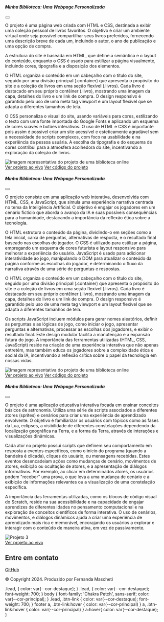 <!-- Modal 1 -->
<div class="modal" id="modal1" tabindex="-1">
    <div class="modal-dialog">
        <div class="modal-content">
            <div class="modal-header">
                <h5 class="modal-title">Minha Biblioteca: Uma Webpage Personalizada</h5>
                <button type="button" class="btn-close" data-bs-dismiss="modal" aria-label="Close"></button>
            </div>
            <div class="modal-body">
                <p>O projeto é uma página web criada com HTML e CSS, destinada a exibir uma coleção pessoal de
                    livros favoritos. O objetivo é criar um ambiente virtual onde seja possível compartilhar
                    seus livros preferidos, fornecendo uma descrição breve de cada um, incluindo o autor, o ano
                    de publicação e uma opção de compra.</p>
                <p>A estrutura do site é baseada em HTML, que define a semântica e o layout do conteúdo,
                    enquanto o CSS é usado para estilizar a página visualmente, incluindo cores, tipografia e a
                    disposição dos elementos.</p>
                <p>O HTML organiza o conteúdo em um cabeçalho com o título do site, seguido por uma divisão
                    principal (.container) que apresenta o propósito do site e a coleção de livros em uma seção
                    flexível (.livros). Cada livro é destacado em seu próprio contêiner (.livro), mostrando uma
                    imagem da capa, detalhes do livro e um link de compra. O design responsivo é garantido pelo
                    uso de uma meta tag viewport e um layout flexível que se adapta a diferentes tamanhos de
                    tela.</p>
                <p>O CSS personaliza o visual do site, usando variáveis para cores, estilizando o texto com uma
                    fonte importada do Google Fonts e aplicando um esquema de cores suaves e botões interativos.
                    O uso de HTML e CSS é importante pois assim é possível criar um site acessível e
                    esteticamente agradável sem a necessidade de scripts complexos, com foco na usabilidade e na
                    experiência da pessoa usuária. A escolha da tipografia e do esquema de cores contribui para
                    a atmosfera acolhedora do site, incentivando a exploração da coleção de livros.</p>
                <img src="img/projeto-1.png" alt="Imagem representativa do projeto de uma biblioteca online">
            </div>
            <div class="modal-`footer`">
                <a href="https://femascheti.github.io/minhas-leituras/">Ver projeto ao vivo</a>
                <a href="https://github.com/femascheti/minhas-leituras">Ver código do projeto</a>
            </div>
        </div>
    </div>
</div>
<!-- Modal 2 -->
<div class="modal" id="modal2" tabindex="-1">
    <div class="modal-dialog">
        <div class="modal-content">
            <div class="modal-header">
                <h5 class="modal-title">Minha Biblioteca: Uma Webpage Personalizada</h5>
                <button type="button" class="btn-close" data-bs-dismiss="modal" aria-label="Close"></button>
            </div>
            <div class="modal-body">
                <p>O projeto consiste em uma aplicação web interativa, desenvolvida com HTML, CSS, e JavaScript, que
                    simula uma experiência narrativa centrada no tema da Inteligência Artificial. O objetivo é
                    engajar os jogadores em um cenário fictício que aborda o avanço da IA e suas possíveis
                    consequências para a humanidade, destacando a importância da reflexão ética sobre a tecnologia.
                </p>
                <p>O HTML estrutura o conteúdo da página, dividindo-o em seções como a tela inicial, caixa de
                    perguntas, alternativas de resposta, e o resultado final baseado nas escolhas do jogador. O CSS
                    é utilizado para estilizar a página, empregando um esquema de cores futurista e layout
                    responsivo para melhorar a experiência do usuário. JavaScript é usado para adicionar
                    interatividade ao jogo, manipulando o DOM para atualizar o conteúdo da página conforme as
                    escolhas do jogador, e determinando o fluxo da narrativa através de uma série de perguntas e
                    respostas.</p>
                <p>O HTML organiza o conteúdo em um cabeçalho com o título do site, seguido por uma divisão
                    principal (.container) que apresenta o propósito do site e a coleção de livros em uma seção
                    flexível (.livros). Cada livro é destacado em seu próprio contêiner (.livro), mostrando uma
                    imagem da capa, detalhes do livro e um link de compra. O design responsivo é garantido pelo
                    uso de uma meta tag viewport e um layout flexível que se adapta a diferentes tamanhos de
                    tela.</p>
                <p>Os scripts JavaScript incluem módulos para gerar nomes aleatórios, definir as perguntas e as
                    lógicas de jogo, como iniciar o jogo, apresentar perguntas e alternativas, processar as escolhas
                    dos jogadores, e exibir o resultado final. Este design modular facilita a manutenção e a
                    expansão futura do jogo. A importância das ferramentas utilizadas (HTML, CSS, JavaScript) reside
                    na criação de uma experiência interativa que não apenas entretém, mas também educa os jogadores
                    sobre a complexidade ética e social da IA, incentivando a reflexão crítica sobre o papel da
                    tecnologia em nossas vidas.
                </p>
                <img src="img/projeto-2.png" class="img-fluid w-100"
                         alt="Imagem representativa do projeto de uma biblioteca online">
            </div>
            <div class="modal-`footer`">
                <a href="https://femascheti.github.io/tecnicas-computacionais-refletindo-sobre-ia/">Ver projeto ao
                    vivo</a>
                <a href="https://github.com/femascheti/tecnicas-computacionais-refletindo-sobre-ia">Ver código do
                    projeto</a>
            </div>
        </div>
    </div>
</div>

<!-- Modal 3 -->
<div class="modal" id="modal3" tabindex="-1">
    <div class="modal-dialog">
        <div class="modal-content">
            <div class="modal-header">
                <h5 class="modal-title">Minha Biblioteca: Uma Webpage Personalizada</h5>
                <button type="button" class="btn-close" data-bs-dismiss="modal" aria-label="Close"></button>
            </div>
            <div class="modal-body">
                <p>O projeto é uma aplicação educativa interativa focada em ensinar conceitos básicos de
                    astronomia. Utiliza uma série de scripts associados a diferentes atores (sprites) e
                    cenários para criar uma experiência de aprendizado envolvente. O objetivo é familiarizar
                    os usuários com tópicos como as fases da Lua, eclipses, a visibilidade de diferentes
                    constelações dependendo da localização geográfica na Terra, e a forma da Terra, através
                    de interações e visualizações dinâmicas.</p>
                <p>Cada ator no projeto possui scripts que definem seu comportamento em resposta a eventos
                    específicos, como o início do programa (quando a bandeira é clicada), cliques do
                    usuário, ou mensagens recebidas. Estes eventos desencadeiam ações como mudanças de
                    cenário, movimentos de atores, exibição ou ocultação de atores, e a apresentação de
                    diálogos informativos. Por exemplo, ao clicar em determinados atores, os usuários podem
                    "receber" uma prova, o que leva a uma mudança de cenário e a exibição de informações
                    relevantes ou a visualização de uma constelação específica.</p>
                <p>A importância das ferramentas utilizadas, como os blocos de código visual do Scratch,
                    reside na sua acessibilidade e na capacidade de engajar aprendizes de diferentes idades
                    no pensamento computacional e na exploração de conceitos científicos de forma
                    interativa. O uso de cenários, movimentos, e diálogos dinâmicos ajuda a criar uma
                    experiência de aprendizado mais rica e memorável, encorajando os usuários a explorar e
                    interagir com o conteúdo de maneira ativa, em vez de passivamente.</p>
                <img src="img/projeto-3.png" alt="Projeto 3" class="img-fluid w-100">
            </div>
            <div class="modal-`footer`">
                <a href="https://scratch.mit.edu/projects/951732825/">Ver projeto ao vivo</a>
            </div>
        </div>
    </div>
</div>
<link rel="stylesheet" href="https://cdn.jsdelivr.net/npm/bootstrap-icons@1.11.3/font/bootstrap-icons.min.css">
<head>
    <meta charset="UTF-8">
    <meta name="viewport" content="width=device-width, initial-scale=1.0">
    <link href="https://cdn.jsdelivr.net/npm/bootstrap@5.3.2/dist/css/bootstrap.min.css" rel="stylesheet">
    <link rel="stylesheet" href="https://cdn.jsdelivr.net/npm/bootstrap-icons@1.11.3/font/bootstrap-icons.min.css">
    <link rel="stylesheet" href="style.css">
    <title>Meu portfólio</title>
</head>
<i class="bi bi-github"></i>
<footer class="container py-5">
    <h2>Entre em contato</h2>
    <div>
        <i class="bi bi-github"></i>
        <a href="https://github.com/femascheti">GitHub</a>
        </div>
    <p class="my-5 text-center">© Copyright 2024. Produzido por Fernanda Mascheti</p>
</footer>
.lead, {
    color: var(--cor-destaque);
}
.lead, {
    color: var(--cor-destaque);
    font-weight: 700;
}
body {
    font-family: 'Chakra Petch', sans-serif;
    color: var(--cor-principal);
}
.lead, .btn-link {
    color: var(--cor-destaque);
    font-weight: 700;
}
footer a, .btn-link:hover {
    color: var(--cor-principal)
}
a, .btn-link:hover {
    color: var(--cor-principal)
}
a:hover{
    color: var(--cor-destaque);
}
